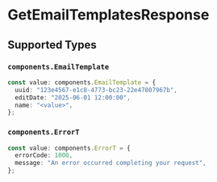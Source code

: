 # GetEmailTemplatesResponse


## Supported Types

### `components.EmailTemplate`

```typescript
const value: components.EmailTemplate = {
  uuid: "123e4567-e1c8-4773-bc23-22e47807967b",
  editDate: "2025-06-01 12:00:00",
  name: "<value>",
};
```

### `components.ErrorT`

```typescript
const value: components.ErrorT = {
  errorCode: 1000,
  message: "An error occurred completing your request",
};
```

